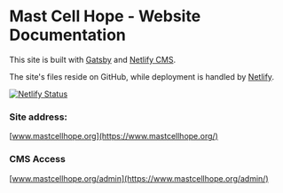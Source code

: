 # Mast Cell Hope - Website Documentation

This site is built with [Gatsby](https://www.gatsbyjs.org/) and [Netlify CMS](https://www.netlifycms.org).

The site's files reside on GitHub, while deployment is handled by [Netlify](https://www.netlify.com).

[![Netlify Status](https://api.netlify.com/api/v1/badges/b654c94e-08a6-4b79-b443-7837581b1d8d/deploy-status)](https://app.netlify.com/sites/gatsby-starter-netlify-cms-ci/deploys)

### Site address:
[www.mastcellhope.org](https://www.mastcellhope.org/)

### CMS Access
[www.mastcellhope.org/admin](https://www.mastcellhope.org/admin/)
